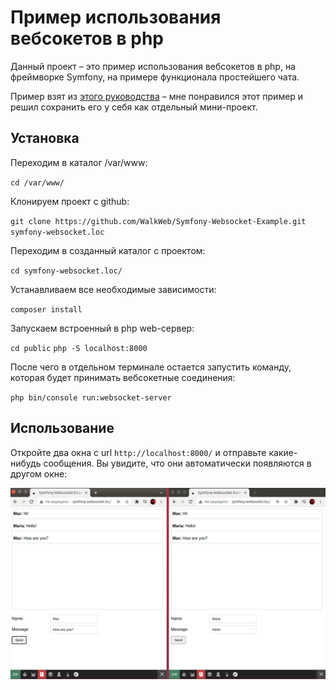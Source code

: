 
# Пример использования вебсокетов в php

Данный проект – это пример использования вебсокетов в php, на фреймворке Symfony, на примере функционала простейшего
чата.

Пример взят из [этого руководства](https://rojas.io/symfony-5-websockets-tutorial/) – мне понравился этот пример и решил 
сохранить его у себя как отдельный мини-проект.


## Установка

Переходим в каталог /var/www:

`cd /var/www/`

Клонируем проект с github:

`git clone https://github.com/WalkWeb/Symfony-Websocket-Example.git symfony-websocket.loc`

Переходим в созданный каталог с проектом:

`cd symfony-websocket.loc/`

Устанавливаем все необходимые зависимости:

`composer install`

Запускаем встроенный в php web-сервер:

`cd public`
`php -S localhost:8000`

После чего в отдельном терминале остается запустить команду, которая будет принимать вебсокетные соединения:

`php bin/console run:websocket-server`


## Использование

Откройте два окна с url `http://localhost:8000/` и отправьте какие-нибудь сообщения. Вы увидите, что они автоматически 
появляются в 
другом окне:

![alt text](public/images/example.png)
